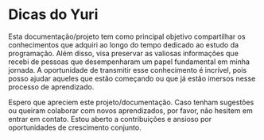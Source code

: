 # Dicas do Yuri

Esta documentação/projeto tem como principal objetivo compartilhar os conhecimentos que adquiri ao longo do tempo dedicado ao estudo da programação. Além disso, visa preservar as valiosas informações que recebi de pessoas que desempenharam um papel fundamental em minha jornada. A oportunidade de transmitir esse conhecimento é incrível, pois posso ajudar aqueles que estão começando ou que já estão imersos nesse processo de aprendizado.

Espero que apreciem este projeto/documentação. Caso tenham sugestões ou queiram colaborar com novos aprendizados, por favor, não hesitem em entrar em contato. Estou aberto a contribuições e ansioso por oportunidades de crescimento conjunto.